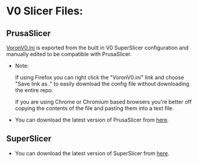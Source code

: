 # V0 Slicer Files:

## PrusaSlicer

[VoronV0.ini](./PrusaSlicer/VoronV0.ini) is exported from the built in V0 SuperSlicer configuration and manually edited to be compatible with PrusaSlicer.

- Note: 

     If using Firefox you can right click the "VoronV0.ini" link and choose "Save link as.." to easily download the config file without downloading the entire repo.
        
     If you are using Chrome or Chromium based browsers you're better off copying the contents of the file and pasting them into a text file. 

- You can download the latest version of PrusaSlicer from [here](https://github.com/prusa3d/PrusaSlicer).

## SuperSlicer

- You can download the latest version of SuperSlicer from [here](https://github.com/supermerill/SuperSlicer).
